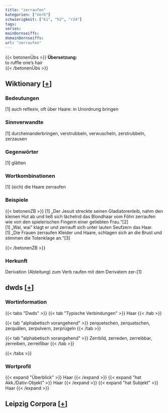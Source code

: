 ```yaml
---
title: "zerraufen"
kategorien: ["Verb"]
schwierigkeit: ["k1", "h2", "r24"]
tags:
series:
mainDornseiffs:
domainDornseiffs:
url: "zerraufen"
---
```


{{< betonenÜbs >}}
**Übersetzung:**  
to ruffle one’s hair  
{{< /betonenÜbs >}}

## Wiktionary [[+](https://de.wiktionary.org/wiki/zerraufen)]

### Bedeutungen
[1] auch reflexiv, oft über Haare: in Unordnung bringen  

### Sinnverwandte
[1] durcheinanderbringen, verstrubbeln, verwuscheln, zerstrubbeln, zerzausen  

### Gegenwörter
[1] glätten  

### Wortkombinationen
[1] (sich) die Haare zerraufen  

### Beispiele
{{< betonenZB >}}
[1] „Der Jesuit streckte seinen Gladiatorenleib, nahm den kleinen Hut ab und ließ sich lächelnd das Blondhaar vom Föhn zerraufen wie von den spielerischen Fingern einer geliebten Frau.“[2]  
[1] „Wai, wai“ klagt er und zerrauft sich unter lauten Seufzern das Haar.  
[1] „Die Frauen zerraufen Kleider und Haare, schlagen sich an die Brust und stimmen die Totenklage an.“[3]  

{{< /betonenZB >}}
### Herkunft
Derivation (Ableitung) zum Verb raufen mit dem Derivatem zer-[1]  



## dwds [[+](https://www.dwds.de/wb/zerraufen)]

### Wortinformation
{{< tabs "Dwds" >}}
{{< tab "Typische Verbindungen" >}}
Haar
{{< /tab >}}

{{< tab "alphabetisch vorangehend" >}}
zerquetschen, zerquatschen, zerquälen, zerpulvern, zerprügeln
{{< /tab >}}

{{< tab "alphabetisch vorangehend" >}}
Zerrbild, zerreden, zerreibbar, zerreiben, zerreißbar
{{< /tab >}}

{{< /tabs >}}

### Wortprofil
{{< expand "Überblick" >}} Haar {{< /expand >}}
{{< expand "hat Akk./Dativ-Objekt" >}} Haar {{< /expand >}}
{{< expand "hat Subjekt" >}} Haar {{< /expand >}}

## Leipzig Corpora [[+](https://corpora.uni-leipzig.de/en/res?word=zerraufen&corpusId=deu_newscrawl-public_2018)]

